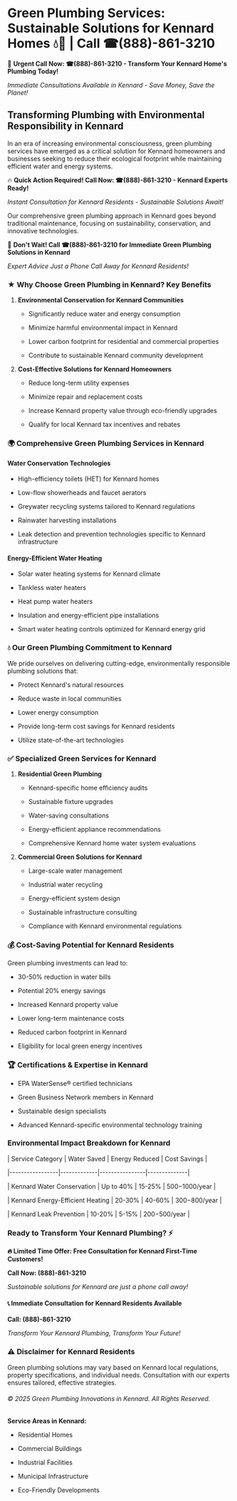# Green Plumbing Services: Sustainable Solutions for Kennard Homes 💧🌿 | Call ☎(888)-861-3210

🚨 **Urgent Call Now: ☎(888)-861-3210 - Transform Your Kennard Home's Plumbing Today!**
*Immediate Consultations Available in Kennard - Save Money, Save the Planet!*

## Transforming Plumbing with Environmental Responsibility in Kennard

In an era of increasing environmental consciousness, green plumbing services have emerged as a critical solution for Kennard homeowners and businesses seeking to reduce their ecological footprint while maintaining efficient water and energy systems. 

🔥 **Quick Action Required! Call Now: ☎(888)-861-3210 - Kennard Experts Ready!**
*Instant Consultation for Kennard Residents - Sustainable Solutions Await!*

Our comprehensive green plumbing approach in Kennard goes beyond traditional maintenance, focusing on sustainability, conservation, and innovative technologies.

🚨 **Don't Wait! Call ☎(888)-861-3210 for Immediate Green Plumbing Solutions in Kennard**
*Expert Advice Just a Phone Call Away for Kennard Residents!*

### ★ Why Choose Green Plumbing in Kennard? Key Benefits

1. **Environmental Conservation for Kennard Communities** 
   - Significantly reduce water and energy consumption
   - Minimize harmful environmental impact in Kennard
   - Lower carbon footprint for residential and commercial properties
   - Contribute to sustainable Kennard community development

2. **Cost-Effective Solutions for Kennard Homeowners** 
   - Reduce long-term utility expenses
   - Minimize repair and replacement costs
   - Increase Kennard property value through eco-friendly upgrades
   - Qualify for local Kennard tax incentives and rebates

### 🌍 Comprehensive Green Plumbing Services in Kennard

#### Water Conservation Technologies
- High-efficiency toilets (HET) for Kennard homes
- Low-flow showerheads and faucet aerators
- Greywater recycling systems tailored to Kennard regulations
- Rainwater harvesting installations
- Leak detection and prevention technologies specific to Kennard infrastructure

#### Energy-Efficient Water Heating
- Solar water heating systems for Kennard climate
- Tankless water heaters
- Heat pump water heaters
- Insulation and energy-efficient pipe installations
- Smart water heating controls optimized for Kennard energy grid

### 💧 Our Green Plumbing Commitment to Kennard

We pride ourselves on delivering cutting-edge, environmentally responsible plumbing solutions that:
- Protect Kennard's natural resources
- Reduce waste in local communities
- Lower energy consumption
- Provide long-term cost savings for Kennard residents
- Utilize state-of-the-art technologies

### ✅ Specialized Green Services for Kennard

1. **Residential Green Plumbing**
   - Kennard-specific home efficiency audits
   - Sustainable fixture upgrades
   - Water-saving consultations
   - Energy-efficient appliance recommendations
   - Comprehensive Kennard home water system evaluations

2. **Commercial Green Solutions for Kennard**
   - Large-scale water management
   - Industrial water recycling
   - Energy-efficient system design
   - Sustainable infrastructure consulting
   - Compliance with Kennard environmental regulations

### 💰 Cost-Saving Potential for Kennard Residents

Green plumbing investments can lead to:
- 30-50% reduction in water bills
- Potential 20% energy savings
- Increased Kennard property value
- Lower long-term maintenance costs
- Reduced carbon footprint in Kennard
- Eligibility for local green energy incentives

### 🏆 Certifications & Expertise in Kennard

- EPA WaterSense® certified technicians
- Green Business Network members in Kennard
- Sustainable design specialists
- Advanced Kennard-specific environmental technology training

### Environmental Impact Breakdown for Kennard

| Service Category | Water Saved | Energy Reduced | Cost Savings |
|-----------------|-------------|----------------|--------------|
| Kennard Water Conservation | Up to 40% | 15-25% | $500-$1000/year |
| Kennard Energy-Efficient Heating | 20-30% | 40-60% | $300-$800/year |
| Kennard Leak Prevention | 10-20% | 5-15% | $200-$500/year |

### Ready to Transform Your Kennard Plumbing? ⚡

**🔥 Limited Time Offer: Free Consultation for Kennard First-Time Customers!**

**Call Now: (888)-861-3210**
*Sustainable solutions for Kennard are just a phone call away!*

#### 📞 Immediate Consultation for Kennard Residents Available

**Call: (888)-861-3210**
*Transform Your Kennard Plumbing, Transform Your Future!*

### ⚠️ Disclaimer for Kennard Residents

Green plumbing solutions may vary based on Kennard local regulations, property specifications, and individual needs. Consultation with our experts ensures tailored, effective strategies.

###### © 2025 Green Plumbing Innovations in Kennard. All Rights Reserved.

**Service Areas in Kennard:** 
- Residential Homes
- Commercial Buildings
- Industrial Facilities
- Municipal Infrastructure
- Eco-Friendly Developments